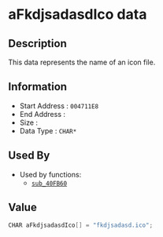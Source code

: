 # aFkdjsadasdIco data

## Description

This data represents the name of an icon file.

## Information

* Start Address : `004711E8`
* End Address : 
* Size : 
* Data Type : `CHAR*`

## Used By

* Used by functions:
  * [`sub_40FB60`](sub_40FB60.md)

## Value

```c
CHAR aFkdjsadasdIco[] = "fkdjsadasd.ico";
```


